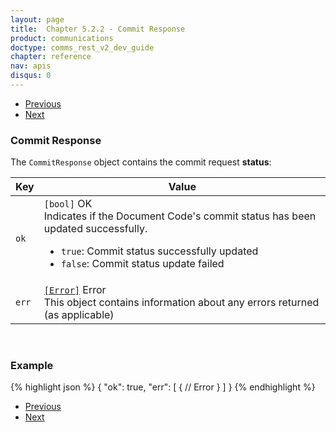 ```yaml
---
layout: page
title:  Chapter 5.2.2 - Commit Response
product: communications
doctype: comms_rest_v2_dev_guide
chapter: reference
nav: apis
disqus: 0
---
```


<ul class="pager">
  <li class="previous"><a href="/communications/dev-guide_rest_v2/reference/commit-request/"><i class="glyphicon glyphicon-chevron-left"></i>Previous</a></li>
  <li class="next"><a href="/communications/dev-guide_rest_v2/reference/zip-lookup-request/">Next<i class="glyphicon glyphicon-chevron-right"></i></a></li>
</ul>

<h3>Commit Response</h3>

The <code>CommitResponse</code> object contains the commit request <b>status</b>:

<div class="mobile-table">
  <table class="styled-table">
    <thead>
      <tr>
        <th>Key</th>
        <th>Value</th>
      </tr>
    </thead>
    <tbody>
        <tr>
            <td><code>ok</code></td>
            <td><code>[bool]</code> OK
            <br/>
            Indicates if the Document Code's commit status has been updated successfully.
            <ul class="dev-guide-list">
                <li><code>true</code>: Commit status successfully updated</li>
                <li><code>false</code>: Commit status update failed</li>
            </ul>
            </td>
        </tr>
        <tr>
            <td><code>err</code></td>
            <td><a class="dev-guide-link" href="/communications/dev-guide_rest_v2/reference/error-response/"><code>[Error]</code></a> Error
            <br>
            This object contains information about any errors returned (as applicable)
            </td>
        </tr>
    </tbody>
  </table>
</div>
<br>

<h3>Example</h3>

{% highlight json %}
{
  "ok": true,
  "err": [
    {
      // Error
    }
  ]
}
{% endhighlight %}

<ul class="pager">
  <li class="previous"><a href="/communications/dev-guide_rest_v2/reference/commit-request/"><i class="glyphicon glyphicon-chevron-left"></i>Previous</a></li>
  <li class="next"><a href="/communications/dev-guide_rest_v2/reference/zip-lookup-request/">Next<i class="glyphicon glyphicon-chevron-right"></i></a></li>
</ul>